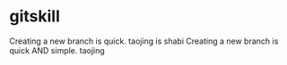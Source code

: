 # gitskill
Creating a new branch is quick.
taojing is shabi
Creating a new branch is quick AND simple.
taojing
